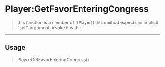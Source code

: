 # Player:GetFavorEnteringCongress
> this function is a member of [[Player]]
> this method expects an implicit "self" argument. invoke it with `:`
-----
## Usage
> Player:GetFavorEnteringCongress()
